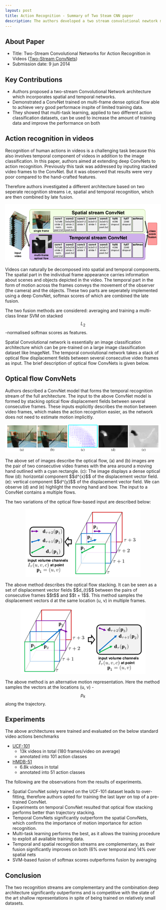 ```yaml
---
layout: post
title: Action Recognition - Summary of Two Steam CNN paper
description: The authors developed a two stream convolutional newtork model for action recognition in videos. They investigated a different architecture based on two seperate recognition streams i.e, spatial and temporal recognition, which are then combined by late fusion.
---
```


## About Paper
- Title: Two-Stream Convolutional Networks for Action Recognition in Videos ([Two-Stream ConvNets](https://arxiv.org/abs/1406.2199))
- Submission date: 9 jun 2014


## Key Contributions

- Authors proposed a two-stream Convolutional Network architecture which incorporates spatial and temporal networks.
- Demonstrated a ConvNet trained on multi-frame dense optical flow able to achieve very good performace inspite of limited training data.
- They showed that multi-task learning, applied to two different action classification datasets, can be used to increase the amount of training data and improve the performance on both


## Action recognition in videos

Recognition of human actions in videos is a challenging task because this also involves temporal component of videos in addition to the image classification. In this paper, authors aimed at extending deep ConvNets to action recognition. Previously this task was addressed by inputing stacked video frames to the ConvNet. But it was observed that results were very poor compared to the hand-crafted features. 

Therefore authors investigated a different architecture based on two seperate recognition streams i.e, spatial and temporal recognition, which are then combined by late fusion.

<p align="center">
<img src="/assets/Images/two_stream/two-stream.png" alt="two-stream">
</p>

Videos can naturally be decomposed into spatial and temporal components. The spatial part in the individual frame appearance carries information about scenes and objects depicted in the video. The temporal part in the form of motion across the frames conveys the movement of the observer (the camera)
and the objects. These two parts are seperately implemented using a deep ConvNet, softmax scores of which are combined the late fusion. 

The two fusion methods are considered: averaging and training a multi-class linear SVM on stacked $$L_{2}$$-normalised softmax scores as features.

Spatial Convolutional network is essentially an image classification architecture which can be pre-trained on a large image classification dataset like ImageNet. The temporal convolutional network takes a stack of optical flow displacement fields between several consecutive video frames as input. The brief description of optical flow ConvNets is given below.

## Optical flow ConvNets

Authors described a ConvNet model that forms the temporal recognition stream of the full architecture. The input to the above ConvNet model is formed by stacking optical flow displacement fields between several consecutive frames. These inputs explicitly describes the motion between video frames, which makes the action recognition easier, as the network does not need to estimate motion implicitly. 

<p align="center">
<img src="/assets/Images/two_stream/optical-flow.png" alt="optical-flow">
</p>
The above set of images describe the optical flow, (a) and (b) images are the pair of two consecutive video frames with the area around a moving hand outlined with a cyan rectangle.
(c): The image displays a dense optical flow 
(d): horizontal component $$d^{x}$$ of the displacement vector field.
(e): vertical component $$d^{y}$$ of the displacement vector field.
We can observe (d) and (e) highlight the moving hand and bow. The input to a ConvNet contains a multiple flows.

The two variations of the optical flow-based input are described below:
<p align="center">
<img src="/assets/Images/two_stream/optical_flow_stack.png" alt="optical_flow_stack">
</p>
The above method describes the optical flow stacking. It can be seen as a set of displacement vector fields $$d_{t}$$ between the pairs of consecutive frames $$t$$ and $$t + 1$$. This method samples the displacement vectors d at the same location (u, v) in multiple frames.

<p align="center">
<img src="/assets/Images/two_stream/trajectories.png" alt="trajectories">
</p>   

The above method is an alternative motion representation. Here the method samples the vectors at the locations (u, v) - $$p_{k}$$ along the trajectory.


## Experiments

The above architectures were trained and evaluated on the below standard video actions benchmarks
+ [UCF-101](http://crcv.ucf.edu/data/UCF101.php)
    * 13k videos in total (180 frames/video on average)
    * annotated into 101 action classes
+ [HMDB-51](http://serre-lab.clps.brown.edu/resource/hmdb-a-large-human-motion-database/)
    * 6.8k videos in total
    * annotated into 51 action classes

The following are the observations from the results of experiments.
- Spatial ConvNet solely trained on the UCF-101 dataset leads to over-fitting, therefore authors opted for training the last layer on top of a pre-trained ConvNet.
- Experiments on temporal ConvNet resulted that optical flow stacking performs better than trajectory stacking.
- Temporal ConvNets significantly outperform the spatial ConvNets, which confirms the importance of motion importance for action recognition.
- Multi-task learning performs the best, as it allows the training procedure to exploit all available training data.
- Temporal and spatial recognition streams are complementary, as their fusion significantly improves on both (6% over temporal and 14% over spatial nets
- SVM-based fusion of softmax scores outperforms fusion by averaging



## Conclusion

The two recognition streams are complementary and the combination deep architecture significantly outperforms and is competitive with the state of the art shallow representations in spite of being trained on relatively small datasets.